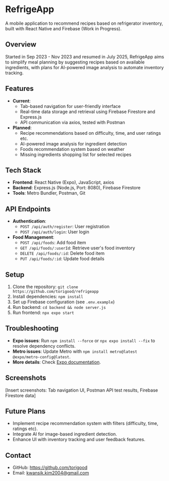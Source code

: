 # RefrigeApp
A mobile application to recommend recipes based on refrigerator inventory, built with React Native and Firebase (Work in Progress).

## Overview
Started in Sep 2023 - Nov 2023 and resumed in July 2025, RefrigeApp aims to simplify meal planning by suggesting recipes based on available ingredients, with plans for AI-powered image analysis to automate inventory tracking.

## Features
- **Current**:
  - Tab-based navigation for user-friendly interface
  - Real-time data storage and retrieval using Firebase Firestore and Express.js
  - API communication via axios, tested with Postman
- **Planned**:
  - Recipe recommendations based on difficulty, time, and user ratings etc.
  - AI-powered image analysis for ingredient detection
  - Foods recommendation system based on weather
  - Missing ingredients shopping list for selected recipes

## Tech Stack
- **Frontend**: React Native (Expo), JavaScript, axios
- **Backend**: Express.js (Node.js, Port: 8080), Firebase Firestore
- **Tools**: Metro Bundler, Postman, Git

## API Endpoints
- **Authentication**:
  - `POST /api/auth/register`: User registration
  - `POST /api/auth/login`: User login
- **Food Management**:
  - `POST /api/foods`: Add food item
  - `GET /api/foods/:userId`: Retrieve user's food inventory
  - `DELETE /api/foods/:id`: Delete food item
  - `PUT /api/foods/:id`: Update food details

## Setup
1. Clone the repository: `git clone https://github.com/torigood/refrigeapp`
2. Install dependencies: `npm install`
3. Set up Firebase configuration (see `.env.example`)
4. Run backend: `cd backend && node server.js`
5. Run frontend: `npx expo start`

## Troubleshooting
- **Expo issues**: Run `npm install --force` or `npx expo install --fix` to resolve dependency conflicts.
- **Metro issues**: Update Metro with `npm install metro@latest @expo/metro-config@latest`.
- **More details**: Check [Expo documentation](https://docs.expo.dev).

## Screenshots
[Insert screenshots: Tab navigation UI, Postman API test results, Firebase Firestore data]

## Future Plans
- Implement recipe recommendation system with filters (difficulty, time, ratings etc).
- Integrate AI for image-based ingredient detection.
- Enhance UI with inventory tracking and user feedback features.

## Contact
- GitHub: https://github.com/torigood
- Email: kwansik.kim2004@gmail.com
